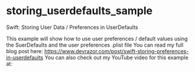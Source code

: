 # storing_userdefaults_sample
Swift: Storing User Data / Preferences in UserDefaults

This example will show how to use user preferences / default values using the SuerDefaults and the user preferences .plist file
You can read my full blog post here: https://www.devrazor.com/post/swift-storing-preferences-in-userdefaults
You can also check out my YouTube video for this example at:

